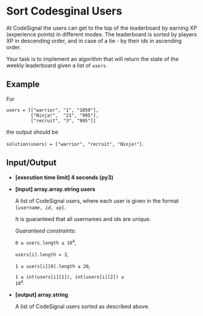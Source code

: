 # Sort Codesginal Users

At CodeSignal the users can get to the top of the leaderboard by earning XP (experience points) in different modes. The leaderboard is sorted by players XP in descending order, and in case of a tie - by their ids in ascending order.

Your task is to implement an algorithm that will return the state of the weekly leaderboard given a list of `users`.

## Example

For

```
users = [["warrior", "1", "1050"],
         ["Ninja!",  "21", "995"],
         ["recruit", "3", "995"]]
```

the output should be

`solution(users) = ["warrior", "recruit", "Ninja!"]`.

## Input/Output

- **[execution time limit] 4 seconds (py3)**

- **[input] array.array.string users**

	A list of CodeSignal users, where each user is given in the format <code>[<i>username</i>, <i>id</i>, <i>xp</i>]</code>.

	It is guaranteed that all usernames and ids are unique.

	*Guaranteed constraints:*

	<code>0 ≤ users.length ≤ 10<sup>4</sup></code>,

	`users[i].length = 3`,

	`1 ≤ users[i][0].length ≤ 20`,

	<code>1 ≤ int(users[i][1]), int(users[i][2]) ≤ 10<sup>4</sup></code>.

- **[output] array.string**

	A list of CodeSignal users sorted as described above.
